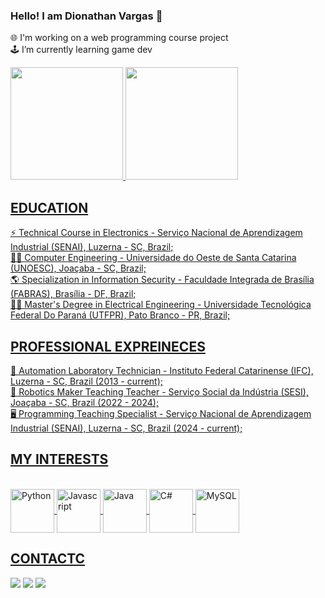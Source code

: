 ### Hello! I am Dionathan Vargas 👋

🌐 I'm working on a web programming course project <br>
🕹️ I’m currently learning game dev

<div>
  <a href="https://github.com/dionvargas">
  <img height="180em" src="https://github-readme-stats.vercel.app/api?username=dionvargas&show_icons=true&theme=merko&include_all_comits=true&count_private=true"/>
  <img height="180em" src="https://github-readme-stats.vercel.app/api/top-langs/?username=dionvargas&layout=compact&langs_count=16&theme=merko"/>
</div>

## EDUCATION
<div>
⚡ Technical Course in Electronics -  Serviço Nacional de Aprendizagem Industrial (SENAI), Luzerna - SC, Brazil;<br>
👨‍💻 Computer Engineering - Universidade  do Oeste de Santa Catarina (UNOESC), Joaçaba - SC, Brazil;<br>
🌎 Specialization in Information Security - Faculdade Integrada de Brasília (FABRAS), Brasília - DF, Brazil;<br>
👨‍🎓 Master's Degree in Electrical Engineering - Universidade Tecnológica Federal Do Paraná (UTFPR), Pato Branco - PR, Brazil;<br>
</div>

## PROFESSIONAL EXPREINECES
<div>
🦿 Automation Laboratory Technician - Instituto Federal Catarinense (IFC), Luzerna - SC, Brazil (2013 - current);<br>
🤖 Robotics Maker Teaching Teacher - Serviço Social da Indústria (SESI), Joaçaba - SC, Brazil (2022 - 2024);<br>
🖥️ Programming Teaching Specialist - Serviço Nacional de Aprendizagem Industrial (SENAI), Luzerna - SC, Brazil (2024 - current);
</div>

## MY INTERESTS
<div style="display: inline_block"><br>
  <img align="center" alt="Python" height="70" width="70" src="https://cdn.jsdelivr.net/gh/devicons/devicon/icons/python/python-original.svg"/>
  <img align="center" alt="Javascript" height="70" width="70" src="https://cdn.jsdelivr.net/gh/devicons/devicon@latest/icons/javascript/javascript-original.svg"/>
  <img align="center" alt="Java" height="70" width="70" src="https://cdn.jsdelivr.net/gh/devicons/devicon/icons/java/java-original.svg"/>
  <img align="center" alt="C#" height="70" width="70" src="https://cdn.jsdelivr.net/gh/devicons/devicon/icons/csharp/csharp-original.svg"/>
  <img align="center" alt="MySQL" height="70" width="70" src="https://cdn.jsdelivr.net/gh/devicons/devicon/icons/mysql/mysql-original.svg"/>
  <!--<img align="center" alt="RaspBerryPi" height="70" width="70" src="https://cdn.jsdelivr.net/gh/devicons/devicon/icons/raspberrypi/raspberrypi-original.svg"/>-->
  <!--<img align="center" alt="Arduino" height="70" width="70" src="https://cdn.jsdelivr.net/gh/devicons/devicon/icons/arduino/arduino-original.svg"/>-->
</div>

## CONTACTC
<div>
<!--<a href="https://www.instagram.com/dion_vargas/" target="_blank"><img src="https://img.shields.io/badge/Instagram-E4405F?style=for-the-badge&logo=instagram&logoColor=white"></a>-->
<!--<a href="https://www.facebook.com/dionathan.vargas" target="_blank"><img src="https://img.shields.io/badge/Facebook-1877F2?style=for-the-badge&logo=facebook&logoColor=white"></a>-->
<a href="https://www.linkedin.com/in/dionathan-vargas/" target="_blank"><img src="https://img.shields.io/badge/LinkedIn-0077B5?style=for-the-badge&logo=linkedin&logoColor=white"></a>
<a href="https://api.whatsapp.com/send?phone=5549985052317" target="_blank"><img src="https://img.shields.io/badge/WhatsApp-25D366?style=for-the-badge&logo=whatsapp&logoColor=white"></a>
<a href="mailto: dionathan_vargas@hotmail.com" target="_blank"><img src="https://img.shields.io/badge/Email-0078D4?style=for-the-badge&logo=microsoftoutlook&logoColor=white"></a>
<!--<a href="https://www.youtube.com/channel/UCQ1hVylmb4y7mYffIjZ-z5A" target="_blank"><img src="https://img.shields.io/badge/YouTube-FF0000?style=for-the-badge&logo=youtube&logoColor=white"></a>-->
</div>

